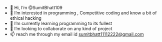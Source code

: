 - 👋 Hi, I’m @SumitBhatt109
- 👀 I’m interested in programming , Competitive coding and know a bit of ethical hacking
- 🌱 I’m currently learning programming to its fullest
- 💞️ I’m looking to collaborate on any kind of project
- 📫 reach me through my email id sumitbhatt11112222@gmail.com 

<!---
SumitBhatt109/SumitBhatt109 is a ✨ special ✨ repository because its `README.md` (this file) appears on your GitHub profile.
You can click the Preview link to take a look at your changes.
--->
